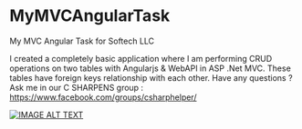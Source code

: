 # MyMVCAngularTask
My MVC Angular Task for Softech LLC

I created a completely basic application where I am performing CRUD operations on two tables with Angularjs & WebAPI in ASP .Net MVC. These tables have foreign keys relationship with each other.
Have any questions ? Ask me in our
C SHARPENS group : <a href="https://www.facebook.com/groups/csharphelper/">https://www.facebook.com/groups/csharphelper/</a>

[![IMAGE ALT TEXT](http://img.youtube.com/vi/HuCeEGxEEqw/0.jpg)](http://www.youtube.com/watch?v=HuCeEGxEEqw "CRUD in MVC using AngularJS on 2 Tables ")
